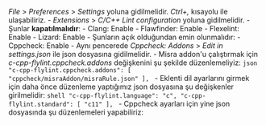 *File* > *Preferences* > *Settings* yoluna gidilmelidir. *Ctrl+,* kısayolu ile ulaşabiliriz.
	- *Extensions* > *C/C++ Lint configuration* yoluna gidilmelidir.
	- Şunlar **kapatılmalıdır**:
		- Clang: Enable
		- Flawfinder: Enable
		- Flexelint: Enable
		- Lizard: Enable
	- Şunların açık olduğundan emin olunmalıdır:
		- Cppcheck: Enable
	- Aynı pencerede *Cppcheck: Addons* > *Edit in settings.json* ile json dosyasına gidilmelidir.
		- Misra addon'u çalıştırmak için *c-cpp-flylint.cppcheck.addons* değişkenini şu şekilde düzenlemeliyiz:
		```json
		"c-cpp-flylint.cppcheck.addons": [
		"cppcheck/misraAddon/misraRule.json"
		],
		```
		- Eklenti dil ayarlarını girmek için daha önce düzenleme yaptığımız json dosyasına şu değişkenler girilmelidir:
		```shell
		"c-cpp-flylint.language": "c",
		"c-cpp-flylint.standard": [
		"c11"
		],
		```
		- Cppcheck ayarları için yine json dosyasında şu düzenlemeleri yapabiliriz:

